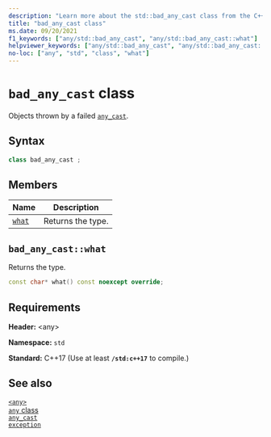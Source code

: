 ```yaml
---
description: "Learn more about the std::bad_any_cast class from the C++ Standard Library."
title: "bad_any_cast class"
ms.date: 09/20/2021
f1_keywords: ["any/std::bad_any_cast", "any/std::bad_any_cast::what"]
helpviewer_keywords: ["any/std::bad_any_cast", "any/std::bad_any_cast::what"]
no-loc: ["any", "std", "class", "what"]
---
```

# `bad_any_cast` class

Objects thrown by a failed [`any_cast`](any-functions.md#any_cast).

## Syntax

```cpp
class bad_any_cast ;
```

## Members

| Name | Description |
|--|--|
| [`what`](#what) | Returns the type. |

## <a name="what"></a> `bad_any_cast::what`

Returns the type.

```cpp
const char* what() const noexcept override;
```

## Requirements

**Header:** \<any>

**Namespace:** `std`

**Standard:** C++17 (Use at least **`/std:c++17`** to compile.)

## See also

[`<any>`](any.md)\
[`any` class](any-class.md)\
[`any_cast`](any-functions.md#any_cast)\
[`exception`](exception-class.md)
